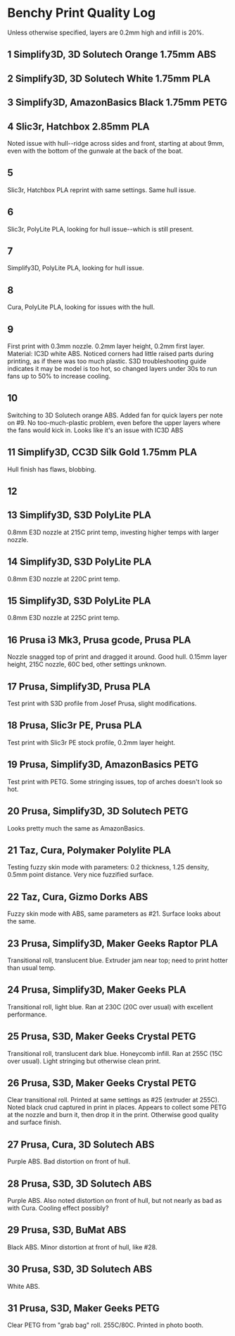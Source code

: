 Benchy Print Quality Log
========================

Unless otherwise specified, layers are 0.2mm high and infill is 20%.

## 1 Simplify3D, 3D Solutech Orange 1.75mm ABS

## 2 Simplify3D, 3D Solutech White 1.75mm PLA

## 3 Simplify3D, AmazonBasics Black 1.75mm PETG

## 4 Slic3r, Hatchbox 2.85mm PLA

Noted issue with hull--ridge across sides and
front, starting at about 9mm, even with the bottom of the gunwale at
the back of the boat.

## 5

Slic3r, Hatchbox PLA reprint with same settings. Same hull issue.

## 6

Slic3r, PolyLite PLA, looking for hull issue--which is still present.

## 7

Simplify3D, PolyLite PLA, looking for hull issue.

## 8

Cura, PolyLite PLA, looking for issues with the hull.

## 9

First print with 0.3mm nozzle. 0.2mm layer height, 0.2mm first layer.
Material: IC3D white ABS. Noticed corners had little raised parts
during printing, as if there was too much plastic. S3D troubleshooting
guide indicates it may be model is too hot, so changed layers under
30s to run fans up to 50% to increase cooling.

## 10

Switching to 3D Solutech orange ABS. Added fan for quick layers per
note on #9. No too-much-plastic problem, even before the upper layers
where the fans would kick in. Looks like it's an issue with IC3D ABS

## 11 Simplify3D, CC3D Silk Gold 1.75mm PLA

Hull finish has flaws, blobbing.

## 12

## 13 Simplify3D, S3D PolyLite PLA

0.8mm E3D nozzle at 215C print temp, investing higher temps with
larger nozzle.

## 14 Simplify3D, S3D PolyLite PLA

0.8mm E3D nozzle at 220C print temp.

## 15 Simplify3D, S3D PolyLite PLA

0.8mm E3D nozzle at 225C print temp.

## 16 Prusa i3 Mk3, Prusa gcode, Prusa PLA

Nozzle snagged top of print and dragged it around. Good hull. 0.15mm
layer height, 215C nozzle, 60C bed, other settings unknown.

## 17 Prusa, Simplify3D, Prusa PLA

Test print with S3D profile from Josef Prusa, slight modifications.

## 18 Prusa, Slic3r PE, Prusa PLA

Test print with Slic3r PE stock profile, 0.2mm layer height.

## 19 Prusa, Simplify3D, AmazonBasics PETG

Test print with PETG. Some stringing issues, top of arches doesn't
look so hot.

## 20 Prusa, Simplify3D, 3D Solutech PETG

Looks pretty much the same as AmazonBasics.

## 21 Taz, Cura, Polymaker Polylite PLA

Testing fuzzy skin mode with parameters: 0.2 thickness, 1.25 density,
0.5mm point distance. Very nice fuzzified surface.

## 22 Taz, Cura, Gizmo Dorks ABS

Fuzzy skin mode with ABS, same parameters as #21. Surface looks about
the same.

## 23 Prusa, Simplify3D, Maker Geeks Raptor PLA

Transitional roll, translucent blue. Extruder jam near top; need to
print hotter than usual temp.

## 24 Prusa, Simplify3D, Maker Geeks PLA

Transitional roll, light blue. Ran at 230C (20C over usual) with
excellent performance.

## 25 Prusa, S3D, Maker Geeks Crystal PETG

Transitional roll, translucent dark blue. Honeycomb infill. Ran at
255C (15C over usual). Light stringing but otherwise clean print.

## 26 Prusa, S3D, Maker Geeks Crystal PETG

Clear transitional roll. Printed at same settings as #25 (extruder at
255C). Noted black crud captured in print in places. Appears to
collect some PETG at the nozzle and burn it, then drop it in the
print. Otherwise good quality and surface finish.

## 27 Prusa, Cura, 3D Solutech ABS

Purple ABS. Bad distortion on front of hull.

## 28 Prusa, S3D, 3D Solutech ABS

Purple ABS. Also noted distortion on front of hull, but not nearly as
bad as with Cura. Cooling effect possibly?

## 29 Prusa, S3D, BuMat ABS

Black ABS. Minor distortion at front of hull, like #28.

## 30 Prusa, S3D, 3D Solutech ABS

White ABS.

## 31 Prusa, S3D, Maker Geeks PETG

Clear PETG from "grab bag" roll. 255C/80C. Printed in photo booth.






